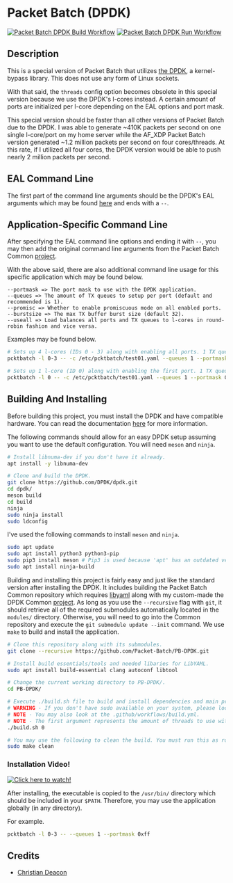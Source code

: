 # Packet Batch (DPDK)
[![Packet Batch DPDK Build Workflow](https://github.com/Packet-Batch/PB-DPDK/actions/workflows/build.yml/badge.svg)](https://github.com/Packet-Batch/PB-DPDK/actions/workflows/build.yml) [![Packet Batch DPDK Run Workflow](https://github.com/Packet-Batch/PB-DPDK/actions/workflows/run.yml/badge.svg)](https://github.com/Packet-Batch/PB-DPDK/actions/workflows/run.yml)

## Description
This is a special version of Packet Batch that utilizes [the DPDK](https://dpdk.org), a kernel-bypass library. This does not use any form of Linux sockets.

With that said, the `threads` config option becomes obsolete in this special version because we use the DPDK's l-cores instead. A certain amount of ports are initialized per l-core depending on the EAL options and port mask.

This special version should be faster than all other versions of Packet Batch due to the DPDK. I was able to generate ~410K packets per second on one single l-core/port on my home server while the AF_XDP Packet Batch version generated ~1.2 million packets per second on four cores/threads. At this rate, if I utilized all four cores, the DPDK version would be able to push nearly 2 million packets per second.

## EAL Command Line
The first part of the command line arguments should be the DPDK's EAL arguments which may be found [here](https://doc.dpdk.org/guides/linux_gsg/linux_eal_parameters.html) and ends with a `--`.

## Application-Specific Command Line
After specifying the EAL command line options and ending it with `--`, you may then add the original command line arguments from the Packet Batch Common [project](https://github.com/Packet-Batch/PB-Common).

With the above said, there are also additional command line usage for this specific application which may be found below.

```
--portmask => The port mask to use with the DPDK application.
--queues => The amount of TX queues to setup per port (default and recommended is 1).
--promisc => Whether to enable promiscuous mode on all enabled ports.
--burstsize => The max TX buffer burst size (default 32).
--useall => Load balances all ports and TX queues to l-cores in round-robin fashion and vice versa.
```

Examples may be found below.

```bash
# Sets up 4 l-cores (IDs 0 - 3) along with enabling all ports. 1 TX queue per port is initialized.
pcktbatch -l 0-3 -- -c /etc/pcktbatch/test01.yaml --queues 1 --portmask 0xff

# Sets up 1 l-core (ID 0) along with enabling the first port. 1 TX queue is initialized.
pcktbatch -l 0 -- -c /etc/pcktbatch/test01.yaml --queues 1 --portmask 0x01
```

## Building And Installing
Before building this project, you must install the DPDK and have compatible hardware. You can read the documentation [here](https://doc.dpdk.org/guides/linux_gsg/build_dpdk.html) for more information.

The following commands should allow for an easy DPDK setup assuming you want to use the default configuration. You will need `meson` and `ninja`.

```bash
# Install libnuma-dev if you don't have it already.
apt install -y libnuma-dev

# Clone and build the DPDK.
git clone https://github.com/DPDK/dpdk.git
cd dpdk/
meson build
cd build
ninja
sudo ninja install
sudo ldconfig
```

I've used the following commands to install `meson` and `ninja`.

```bash
sudo apt update
sudo apt install python3 python3-pip
sudo pip3 install meson # Pip3 is used because 'apt' has an outdated version of Meson usually.
sudo apt install ninja-build
```

Building and installing this project is fairly easy and just like the standard version after installing the DPDK. It includes building the Packet Batch Common repository which requires [libyaml](https://github.com/yaml/libyaml) along with my custom-made the DPDK Common [project](https://github.com/gamemann/The-DPDK-Common). As long as you use the `--recursive` flag with `git`, it should retrieve all of the required submodules automatically located in the `modules/` directory. Otherwise, you will need to go into the Common repository and execute the `git submodule update --init` command. We use `make` to build and install the application.

```bash
# Clone this repository along with its submodules.
git clone --recursive https://github.com/Packet-Batch/PB-DPDK.git

# Install build essentials/tools and needed libaries for LibYAML.
sudo apt install build-essential clang autoconf libtool

# Change the current working directory to PB-DPDK/.
cd PB-DPDK/

# Execute ./build.sh file to build and install dependencies and main project which requires sudo privileges.
# WARNING - If you don't have sudo available on your system, please look at the ./build.sh file and execute make commands as root in order.
# NOTE - You may also look at the .github/workflows/build.yml.
# NOTE - The first argument represents the amount of threads to use with make. 0 uses the amount of available threads on the system and supplying no argument uses 1 thread.
./build.sh 0

# You may use the following to clean the build. You must run this as root or sudo because of the Common's LibYAML clean.
sudo make clean
```

### Installation Video!
[![Click here to watch!](https://i.imgur.com/F45FOus.jpeg)](https://www.youtube.com/watch?v=REopw-KzaK0)

After installing, the executable is copied to the `/usr/bin/` directory which should be included in your `$PATH`. Therefore, you may use the application globally (in any directory).

For example.

```bash
pcktbatch -l 0-3 -- --queues 1 --portmask 0xff
```

## Credits
* [Christian Deacon](https://github.com/gamemann)
